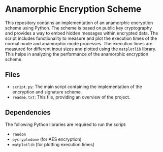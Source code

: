 # Anamorphic Encryption Scheme

This repository contains an implementation of an anamorphic encryption scheme using Python. The scheme is based on public key cryptography and provides a way to embed hidden messages within encrypted data.
The script includes functionality to measure and plot the execution times of the normal mode and anamorphic mode processes. The execution times are measured for different input sizes and plotted using the `matplotlib` library. This helps in analyzing the performance of the anamorphic encryption scheme.

## Files

- `script.py`: The main script containing the implementation of the encryption and signature scheme.
- `readme.txt`: This file, providing an overview of the project.

## Dependencies

The following Python libraries are required to run the script:

- `random`
- `pycryptodome` (for AES encryption)
- `matplotlib` (for plotting execution times)


